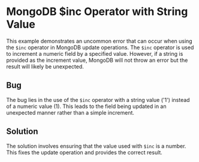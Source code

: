# MongoDB $inc Operator with String Value
This example demonstrates an uncommon error that can occur when using the `$inc` operator in MongoDB update operations.  The `$inc` operator is used to increment a numeric field by a specified value.  However, if a string is provided as the increment value, MongoDB will not throw an error but the result will likely be unexpected.

## Bug
The bug lies in the use of the `$inc` operator with a string value ('1') instead of a numeric value (1).  This leads to the field being updated in an unexpected manner rather than a simple increment.

## Solution
The solution involves ensuring that the value used with `$inc` is a number.  This fixes the update operation and provides the correct result.